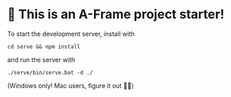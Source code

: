 # 🚀 This is an A-Frame project starter!

To start the development server, install with

```
cd serve && npm install
```

and run the server with

```
./serve/bin/serve.bat -d ./
```

(Windows only! Mac users, figure it out 🤷‍♂️)
